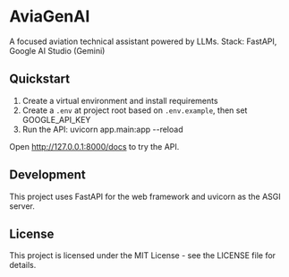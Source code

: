 # AviaGenAI

A focused aviation technical assistant powered by LLMs.
Stack: FastAPI, Google AI Studio (Gemini)

## Quickstart

1) Create a virtual environment and install requirements
2) Create a `.env` at project root based on `.env.example`, then set GOOGLE_API_KEY
3) Run the API:
   uvicorn app.main:app --reload

Open http://127.0.0.1:8000/docs to try the API.

## Development

This project uses FastAPI for the web framework and uvicorn as the ASGI server.

## License

This project is licensed under the MIT License - see the LICENSE file for details.
